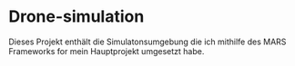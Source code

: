 # Drone-simulation
Dieses Projekt enthält die Simulatonsumgebung die ich mithilfe des MARS Frameworks for mein Hauptprojekt umgesetzt habe.

